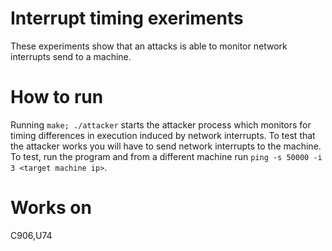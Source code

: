# Interrupt timing exeriments
These experiments show that an attacks is able to monitor network interrupts send to a machine. 

# How to run
Running `make; ./attacker` starts the attacker process which monitors for timing differences in execution induced by network interrupts. 
To test that the attacker works you will have to send network interrupts to the machine. 
To test, run the program and from a different machine run `ping -s 50000 -i 3 <target machine ip>`.

# Works on 
C906,U74
